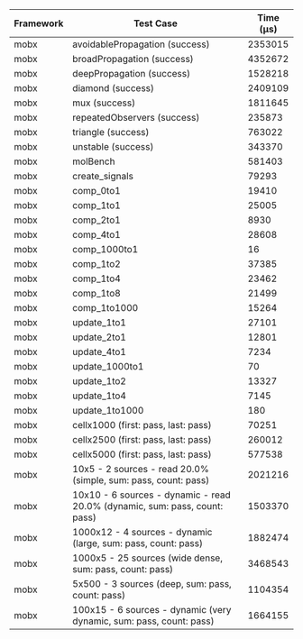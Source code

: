 | Framework | Test Case | Time (μs) |
| --- | --- | --- |
| mobx | avoidablePropagation (success) | 2353015 |
| mobx | broadPropagation (success) | 4352672 |
| mobx | deepPropagation (success) | 1528218 |
| mobx | diamond (success) | 2409109 |
| mobx | mux (success) | 1811645 |
| mobx | repeatedObservers (success) | 235873 |
| mobx | triangle (success) | 763022 |
| mobx | unstable (success) | 343370 |
| mobx | molBench | 581403 |
| mobx | create_signals | 79293 |
| mobx | comp_0to1 | 19410 |
| mobx | comp_1to1 | 25005 |
| mobx | comp_2to1 | 8930 |
| mobx | comp_4to1 | 28608 |
| mobx | comp_1000to1 | 16 |
| mobx | comp_1to2 | 37385 |
| mobx | comp_1to4 | 23462 |
| mobx | comp_1to8 | 21499 |
| mobx | comp_1to1000 | 15264 |
| mobx | update_1to1 | 27101 |
| mobx | update_2to1 | 12801 |
| mobx | update_4to1 | 7234 |
| mobx | update_1000to1 | 70 |
| mobx | update_1to2 | 13327 |
| mobx | update_1to4 | 7145 |
| mobx | update_1to1000 | 180 |
| mobx | cellx1000 (first: pass, last: pass) | 70251 |
| mobx | cellx2500 (first: pass, last: pass) | 260012 |
| mobx | cellx5000 (first: pass, last: pass) | 577538 |
| mobx | 10x5 - 2 sources - read 20.0% (simple, sum: pass, count: pass) | 2021216 |
| mobx | 10x10 - 6 sources - dynamic - read 20.0% (dynamic, sum: pass, count: pass) | 1503370 |
| mobx | 1000x12 - 4 sources - dynamic (large, sum: pass, count: pass) | 1882474 |
| mobx | 1000x5 - 25 sources (wide dense, sum: pass, count: pass) | 3468543 |
| mobx | 5x500 - 3 sources (deep, sum: pass, count: pass) | 1104354 |
| mobx | 100x15 - 6 sources - dynamic (very dynamic, sum: pass, count: pass) | 1664155 |
